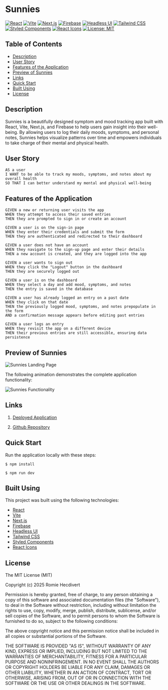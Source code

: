 # Sunnies

[![React](https://img.shields.io/badge/React-18.2.0-blue.svg)](https://reactjs.org/)
[![Vite](https://img.shields.io/badge/Vite-4.0.0-yellow.svg)](https://vitejs.dev/)
[![Next.js](https://img.shields.io/badge/Next.js-14.0.0-black.svg)](https://nextjs.org/)
[![Firebase](https://img.shields.io/badge/Firebase-9.0.0-orange.svg)](https://firebase.google.com/)
[![Headless UI](https://img.shields.io/badge/Headless%20UI-1.7.14-purple.svg)](https://headlessui.com/)
[![Tailwind CSS](https://img.shields.io/badge/Tailwind%20CSS-3.3.2-blueviolet.svg)](https://tailwindcss.com/)
[![Styled Components](https://img.shields.io/badge/Styled%20Components-5.3.6-pink.svg)](https://styled-components.com/)
[![React Icons](https://img.shields.io/badge/React%20Icons-4.8.0-lightgrey.svg)](https://react-icons.github.io/react-icons/)
[![License: MIT](https://img.shields.io/badge/License-MIT-yellow.svg)](https://opensource.org/licenses/MIT)

## Table of Contents

- [Description](#description)
- [User Story](#user-story)
- [Features of the Application](#features-of-the-application)
- [Preview of Sunnies](#preview-of-sunnies)
- [Links](#links)
- [Quick Start](#quick-start)
- [Built Using](#built-using)
- [License](#license)

## Description

Sunnies is a beautifully designed symptom and mood tracking app built with React, Vite, Next.js, and Firebase to help
users gain insight into their well-being. By allowing users to log their daily moods, symptoms, and personal notes,
Sunnies helps visualize patterns over time and empowers individuals to take charge of their mental and physical health.

## User Story

```
AS a user
I WANT to be able to track my moods, symptoms, and notes about my overall health
SO THAT I can better understand my mental and physical well-being
```

## Features of the Application

```
GIVEN a new or returning user visits the app
WHEN they attempt to access their saved entries
THEN they are prompted to sign in or create an account

GIVEN a user is on the sign-in page
WHEN they enter their credentials and submit the form
THEN they are authenticated and redirected to their dashboard

GIVEN a user does not have an account
WHEN they navigate to the sign-up page and enter their details
THEN a new account is created, and they are logged into the app

GIVEN a user wants to sign out
WHEN they click the "Logout" button in the dashboard
THEN they are securely logged out

GIVEN a user is on the dashboard
WHEN they select a day and add mood, symptoms, and notes
THEN the entry is saved in the database

GIVEN a user has already logged an entry on a past date
WHEN they click on that date
THEN the previously logged mood, symptoms, and notes prepopulate in the form
AND a confirmation message appears before editing past entries

GIVEN a user logs an entry
WHEN they revisit the app on a different device
THEN their previous entries are still accessible, ensuring data persistence
```

## Preview of Sunnies

![Sunnies Landing Page]()

The following animation demonstrates the complete application functionality:

![Sunnies Functionality]()

## Links

1. [Deployed Application](https://sunniest-days.netlify.app)

2. [Github Repository](https://github.com/rh9891/Sunnies)

## Quick Start

Run the application locally with these steps:

```
$ npm install
```

```
$ npm run dev
```

## Built Using

This project was built using the following technologies:

- [React](https://reactjs.org/)
- [Vite](https://vitejs.dev/)
- [Next.js](https://nextjs.org/)
- [Firebase](https://firebase.google.com/)
- [Headless UI](https://headlessui.com/)
- [Tailwind CSS](https://tailwindcss.com/)
- [Styled Components](https://styled-components.com/)
- [React Icons](https://react-icons.github.io/react-icons/)

## License

The MIT License (MIT)

Copyright (c) 2025 Romie Hecdivert

Permission is hereby granted, free of charge, to any person obtaining a copy of this software and associated
documentation files (the "Software"), to deal in the Software without restriction, including without limitation the
rights to use, copy, modify, merge, publish, distribute, sublicense, and/or sell copies of the Software, and to permit
persons to whom the Software is furnished to do so, subject to the following conditions:

The above copyright notice and this permission notice shall be included in all copies or substantial portions of the
Software.

THE SOFTWARE IS PROVIDED "AS IS", WITHOUT WARRANTY OF ANY KIND, EXPRESS OR IMPLIED, INCLUDING BUT NOT LIMITED TO THE
WARRANTIES OF MERCHANTABILITY, FITNESS FOR A PARTICULAR PURPOSE AND NONINFRINGEMENT. IN NO EVENT SHALL THE AUTHORS OR
COPYRIGHT HOLDERS BE LIABLE FOR ANY CLAIM, DAMAGES OR OTHER LIABILITY, WHETHER IN AN ACTION OF CONTRACT, TORT OR
OTHERWISE, ARISING FROM, OUT OF OR IN CONNECTION WITH THE SOFTWARE OR THE USE OR OTHER DEALINGS IN THE SOFTWARE.